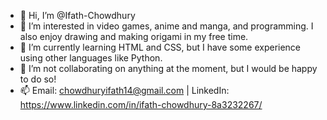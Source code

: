 - 👋 Hi, I’m @Ifath-Chowdhury
- 👀 I’m interested in video games, anime and manga, and programming. I also enjoy drawing and making origami in my free time.
- 🌱 I’m currently learning HTML and CSS, but I have some experience using other languages like Python.
- 💞️ I’m not collaborating on anything at the moment, but I would be happy to do so!
- 📫 Email: chowdhuryifath14@gmail.com | LinkedIn: https://www.linkedin.com/in/ifath-chowdhury-8a3232267/

<!---
Ifath-Chowdhury/Ifath-Chowdhury is a ✨ special ✨ repository because its `README.md` (this file) appears on your GitHub profile.
You can click the Preview link to take a look at your changes.
--->
